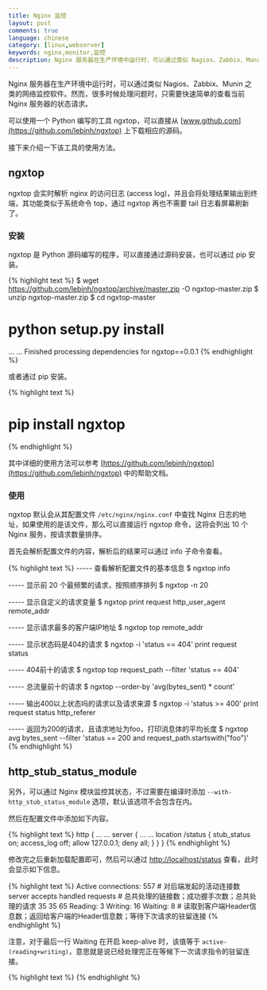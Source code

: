 ```yaml
---
title: Nginx 监控
layout: post
comments: true
language: chinese
category: [linux,webserver]
keywords: nginx,monitor,监控
description: Nginx 服务器在生产环境中运行时，可以通过类似 Nagios、Zabbix、Munin 之类的网络监控软件。然而，很多时候处理问题时，只需要快速简单的查看当前 Nginx 服务器的状态请求。可以使用一个 Python 编写的工具 ngxtop，可以直接从 [www.github.com](https://github.com/lebinh/ngxtop) 上下载相应的源码。接下来介绍一下该工具的使用方法。
---
```


Nginx 服务器在生产环境中运行时，可以通过类似 Nagios、Zabbix、Munin 之类的网络监控软件。然而，很多时候处理问题时，只需要快速简单的查看当前 Nginx 服务器的状态请求。

可以使用一个 Python 编写的工具 ngxtop，可以直接从 [www.github.com](https://github.com/lebinh/ngxtop) 上下载相应的源码。

接下来介绍一下该工具的使用方法。

<!-- more -->

## ngxtop

ngxtop 会实时解析 nginx 的访问日志 (access log)，并且会将处理结果输出到终端，其功能类似于系统命令 top，通过 ngxtop 再也不需要 tail 日志看屏幕刷新了。

### 安装

ngxtop 是 Python 源码编写的程序，可以直接通过源码安装，也可以通过 pip 安装。

{% highlight text %}
$ wget https://github.com/lebinh/ngxtop/archive/master.zip -O ngxtop-master.zip
$ unzip ngxtop-master.zip
$ cd ngxtop-master
# python setup.py install
... ...
Finished processing dependencies for ngxtop==0.0.1
{% endhighlight %}

或者通过 pip 安装。

{% highlight text %}
# pip install ngxtop
{% endhighlight %}

其中详细的使用方法可以参考 [https://github.com/lebinh/ngxtop](https://github.com/lebinh/ngxtop) 中的帮助文档。

### 使用

ngxtop 默认会从其配置文件 ```/etc/nginx/nginx.conf``` 中查找 Nginx 日志的地址，如果使用的是该文件，那么可以直接运行 ngxtop 命令，这将会列出 10 个 Nginx 服务，按请求数量排序。

首先会解析配置文件的内容，解析后的结果可以通过 info 子命令查看。

{% highlight text %}
----- 查看解析配置文件的基本信息
$ ngxtop info

----- 显示前 20 个最频繁的请求，按照顺序排列
$ ngxtop -n 20

----- 显示自定义的请求变量
$ ngxtop print request http_user_agent remote_addr

----- 显示请求最多的客户端IP地址
$ ngxtop top remote_addr

----- 显示状态码是404的请求
$ ngxtop -i 'status == 404' print request status

----- 404前十的请求
$ ngxtop top request_path --filter 'status == 404'

----- 总流量前十的请求
$ ngxtop --order-by 'avg(bytes_sent) * count'

----- 输出400以上状态吗的请求以及请求来源
$ ngxtop -i 'status >= 400' print request status http_referer

----- 返回为200的请求，且请求地址为foo，打印消息体的平均长度
$ ngxtop avg bytes_sent --filter 'status == 200 and request_path.startswith("foo")'
{% endhighlight %}


## http_stub_status_module

另外，可以通过 Nginx 模块监控其状态，不过需要在编译时添加 ```--with-http_stub_status_module``` 选项，默认该选项不会包含在内。

然后在配置文件中添加如下内容。

{% highlight text %}
http {
    ... ...
    server {
        ... ...
        location /status {
            stub_status on;
            access_log off;
            allow 127.0.0.1;
            deny all;
        }
    }
}
{% endhighlight %}

修改完之后重新加载配置即可，然后可以通过 [http://localhost/status](http://localhost/status) 查看，此时会显示如下信息。

{% highlight text %}
Active connections: 557             # 对后端发起的活动连接数
server accepts handled requests     # 总共处理的链接数；成功握手次数；总共处理的请求
35 35 65
Reading: 3 Writing: 16 Waiting: 8   # 读取到客户端Header信息数；返回给客户端的Header信息数；等待下次请求的驻留连接
{% endhighlight %}

注意，对于最后一行 Waiting 在开启 keep-alive 时，该值等于 ```active-(reading+writing)```，意思就是说已经处理完正在等候下一次请求指令的驻留连接。

<!--
https://linux.cn/article-5970-1.html
http://www.ttlsa.com/zabbix/zabbix-monitor-nginx-performance/
-->


{% highlight text %}
{% endhighlight %}
